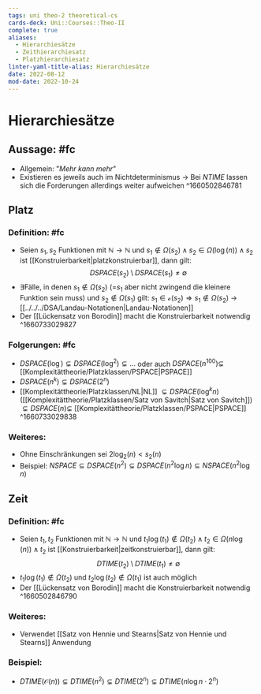 ```yaml
---
tags: uni theo-2 theoretical-cs
cards-deck: Uni::Courses::Theo-II
complete: true
aliases:
  - Hierarchiesätze
  - Zeithierarchiesatz
  - Platzhierarchiesatz
linter-yaml-title-alias: Hierarchiesätze
date: 2022-08-12
mod-date: 2022-10-24
---
```


# Hierarchiesätze

## Aussage: #fc
- Allgemein: "*Mehr kann mehr*"
- Existieren es jeweils auch im Nichtdeterminismus
	-> Bei $NTIME$ lassen sich die Forderungen allerdings weiter aufweichen
^1660502846781

## Platz

### Definition: #fc
- Seien $s_1,s_2$ Funktionen mit $\mathbb{N}\rightarrow\mathbb{N}$ und $s_1\notin\Omega(s_2)\wedge s_2\in\Omega(\log(n))\wedge s_2$ ist [[Konstruierbarkeit|platzkonstruierbar]], dann gilt:
$$DSPACE(s_2)\setminus DSPACE(s_1)\neq\emptyset$$
- $\exists$Fälle, in denen $s_1\notin\Omega(s_2)$ (=$s_1$ aber nicht zwingend die kleinere Funktion sein muss) und $s_2\notin\Omega(s_1)$ gilt: $s_1\in \mathcal{o}(s_2)\Rightarrow s_1\notin\Omega(s_2)$
	-> [[../../../DSA/Landau-Notationen|Landau-Notationen]]
- Der [[Lückensatz von Borodin]] macht die Konstruierbarkeit notwendig
^1660733029827

### Folgerungen: #fc
- $DSPACE(\log)\subsetneq DSPACE(\log^2)\subsetneq\dots$ oder auch $DSPACE(n^{100})\subsetneq$ [[Komplexitättheorie/Platzklassen/PSPACE|PSPACE]]
- $DSPACE(n^k)\subsetneq DSPACE(2^n)$
- [[Komplexitättheorie/Platzklassen/NL|NL]] $\subsetneq DSPACE(\log^k n)$ ([[Komplexitättheorie/Platzklassen/Satz von Savitch|Satz von Savitch]]) $\subsetneq DSPACE(n)\subsetneq$ [[Komplexitättheorie/Platzklassen/PSPACE|PSPACE]]
^1660733029838

### Weiteres:
- Ohne Einschränkungen sei $2\log_2(n)<s_2(n)$
- Beispiel: $NSPACE\subseteq DSPACE(n^2)\subsetneq DSPACE(n^2\log n)\subseteq NSPACE(n^2\log n)$

## Zeit

### Definition: #fc
- Seien $t_1,t_2$ Funktionen mit $\mathbb{N}\rightarrow\mathbb{N}$ und $t_1\log(t_1)\notin\Omega(t_2)\wedge t_2\in\Omega(n\log(n))\wedge t_2$ ist [[Konstruierbarkeit|zeitkonstruierbar]], dann gilt:
$$DTIME(t_2)\setminus DTIME(t_1)\neq\emptyset$$
- $t_1\log(t_1)\notin\Omega(t_2)$ und $t_2\log(t_2)\notin\Omega(t_1)$ ist auch möglich
- Der [[Lückensatz von Borodin]] macht die Konstruierbarkeit notwendig
^1660502846790

### Weiteres:
- Verwendet [[Satz von Hennie und Stearns|Satz von Hennie und Stearns]] Anwendung

### Beispiel:
- $DTIME(\mathcal{O}(n))\subsetneq DTIME(n^2)\subsetneq DTIME(2^n)\subsetneq DTIME(n\log n\cdot2^n)$
